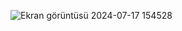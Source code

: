 ![Ekran görüntüsü 2024-07-17 154528](https://github.com/user-attachments/assets/32324b5b-086d-421c-8822-a60d1b768ba6)
